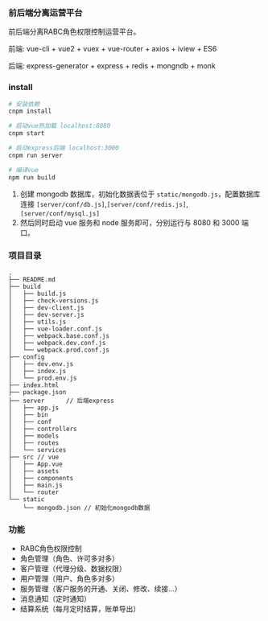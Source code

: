 ### 前后端分离运营平台

前后端分离RABC角色权限控制运营平台。

前端: vue-cli + vue2 + vuex + vue-router + axios + iview + ES6

后端: express-generator + express + redis + mongndb + monk

### install

``` bash
# 安装依赖
cnpm install

# 启动vue热加载 localhost:8080
cnpm start

# 启动express后端 localhost:3000
cnpm run server

# 编译vue
npm run build
```
1. 创建 mongodb 数据库，初始化数据表位于 `static/mongodb.js`，配置数据库连接 `[server/conf/db.js]`,`[server/conf/redis.js]`,`[server/conf/mysql.js]`
2. 然后同时启动 vue 服务和 node 服务即可，分别运行与 8080 和 3000 端口。

### 项目目录

```vim
.
├── README.md
├── build
│   ├── build.js
│   ├── check-versions.js
│   ├── dev-client.js
│   ├── dev-server.js
│   ├── utils.js
│   ├── vue-loader.conf.js
│   ├── webpack.base.conf.js
│   ├── webpack.dev.conf.js
│   └── webpack.prod.conf.js
├── config
│   ├── dev.env.js
│   ├── index.js
│   └── prod.env.js
├── index.html
├── package.json
├── server      // 后端express
│   ├── app.js
│   ├── bin
│   ├── conf
│   ├── controllers
│   ├── models
│   ├── routes
│   └── services
├── src // vue
│   ├── App.vue
│   ├── assets
│   ├── components
│   ├── main.js
│   └── router
└── static
    └── mongodb.json // 初始化mongodb数据
```
### 功能

* RABC角色权限控制
* 角色管理（角色、许可多对多）
* 客户管理（代理分级、数据权限）
* 用户管理（用户、角色多对多）
* 服务管理（客户服务的开通、关闭、修改、续接...）
* 消息通知（定时通知）
* 结算系统（每月定时结算，账单导出）

